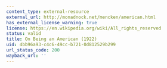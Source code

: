 ```yaml
---
content_type: external-resource
external_url: http://monadnock.net/mencken/american.html
has_external_license_warning: true
license: https://en.wikipedia.org/wiki/All_rights_reserved
status: valid
title: On Being an American (1922)
uid: 4bb96a93-c4c6-49cc-b721-0d812529b299
url_status_code: 200
wayback_url: ''
---
```


